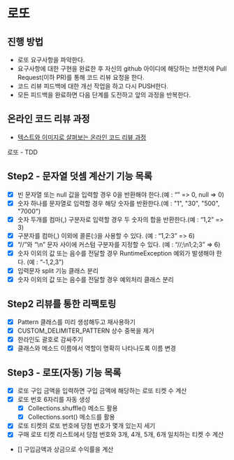 # 로또
## 진행 방법
* 로또 요구사항을 파악한다.
* 요구사항에 대한 구현을 완료한 후 자신의 github 아이디에 해당하는 브랜치에 Pull Request(이하 PR)를 통해 코드 리뷰 요청을 한다.
* 코드 리뷰 피드백에 대한 개선 작업을 하고 다시 PUSH한다.
* 모든 피드백을 완료하면 다음 단계를 도전하고 앞의 과정을 반복한다.

## 온라인 코드 리뷰 과정
* [텍스트와 이미지로 살펴보는 온라인 코드 리뷰 과정](https://github.com/next-step/nextstep-docs/tree/master/codereview)

로또 - TDD
## Step2 - 문자열 덧셈 계산기 기능 목록
- [x] 빈 문자열 또는 null 값을 입력할 경우 0을 반환해야 한다.(예 : “” => 0, null => 0)
- [x] 숫자 하나를 문자열로 입력할 경우 해당 숫자를 반환한다.(예 : "1", "30", "500", "7000")
- [x] 숫자 두개를 컴마(,) 구분자로 입력할 경우 두 숫자의 합을 반환한다.(예 : “1,2” => 3)
- [x] 구분자를 컴마(,) 이외에 콜론(:)을 사용할 수 있다. (예 : “1,2:3” => 6)
- [x] “//”와 “\n” 문자 사이에 커스텀 구분자를 지정할 수 있다. (예 : “//;\n1;2;3” => 6)
- [x] 숫자 이외의 값 또는 음수를 전달할 경우 RuntimeException 예외가 발생해야 한다. (예 : “-1,2,3”)
- [x] 입력문자 split 기능 클래스 분리
- [x] 숫자 이외의 값 또는 음수를 전달할 경우 예외처리 클래스 분리
## Step2 리뷰를 통한 리팩토링
- [x] Pattern 클래스를 미리 생성해두고 재사용하기
- [x] CUSTOM_DELIMITER_PATTERN 상수 중복을 제거
- [x] 한라인도 괄호로 감싸주기
- [x] 클래스와 메소드 이름에서 역할이 명확히 나타나도록 이름 변경
## Step3 - 로또(자동) 기능 목록
- [x] 로또 구입 금액을 입력하면 구입 금액에 해당하는 로또 티켓 수 계산
- [x] 로또 번호 6자리를 자동 생성
  - [x] Collections.shuffle() 메소드 활용
  - [x] Collections.sort() 메소드를 활용
- [x] 로또 티켓의 로또 번호에 당첨 번호가 몇개 있는지 세기
- [x] 구매 로또 티켓 리스트에서 당첨 번호와 3개, 4개, 5개, 6개 일치하는 티켓 수 계산 
- [] 구입금액과 상금으로 수익률을 계산